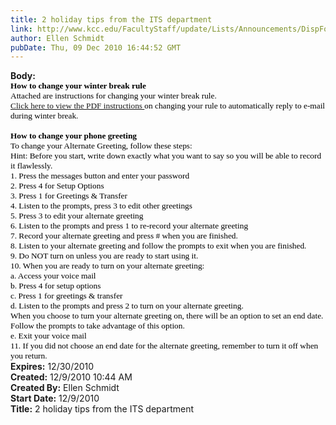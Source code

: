 ```yaml
---
title: 2 holiday tips from the ITS department
link: http://www.kcc.edu/FacultyStaff/update/Lists/Announcements/DispForm.aspx?ID=33
author: Ellen Schmidt
pubDate: Thu, 09 Dec 2010 16:44:52 GMT
---
```

<div><b>Body:</b> <div class=ExternalClass84F97D53A5CA4C6F8B4858FFE6189676>
<div>
<p class=MsoNormal style="margin:0in 0in 0pt"><span style="font-size:10pt;color:black;font-family:'Tahoma','sans-serif'"><b>How to change your winter break rule</b><br>Attached are instructions for changing your winter break rule.<br><a href="/FacultyStaff/resources/Documents/ITS_winterbreak_handout.pdf">Click here to view the PDF instructions </a>on changing your rule to automatically reply to e-mail during winter break.<br><br><b>How to change your phone greeting</b><br>To change your Alternate Greeting, follow these steps:<br>Hint: Before you start, write down exactly what you want to say so you will be able to record it flawlessly.<br>1. Press the messages butto</span><span style="font-size:10pt;color:black;font-family:'Tahoma','sans-serif'">n and enter your password</span><span style="font-size:10pt;color:red;font-family:'Tahoma','sans-serif'"><br></span><span style="font-size:10pt;color:black;font-family:'Tahoma','sans-serif'">2. Press 4 for Setup Options<br>3. Press 1 for Greetings &amp; Transfer<br>4. Listen to the prompts, press 3 to edit other greetings<br>5. Press 3 to edit your alternate greeting<br>6. Listen to the prompts and press 1 to re-record your alternate greeting<br>7. Record your alternate greeting and press # when you are finished.<br>8. Listen to your alternate greeting and follow the prompts to exit when you are finished.<br>9. Do NOT turn on unless you are ready to start using it. <br>10. When you are ready to turn on your alternate greeting:<br>a. Access your voice mail<br>b. Press 4 for setup options<br>c. Press 1 for greetings &amp; transfer<br>d. Listen to the prompts and press 2 to turn on your alternate greeting. <br>When you choose to turn your alternate greeting on, there will be an option to set an end date. Follow the prompts to take advantage of this option.<br>e. Exit your voice mail<br>11. If you did not choose an end date for the alternate greeting, remember to turn it off when you return.</span></p></div></div></div>
<div><b>Expires:</b> 12/30/2010</div>
<div><b>Created:</b> 12/9/2010 10:44 AM</div>
<div><b>Created By:</b> Ellen Schmidt</div>
<div><b>Start Date:</b> 12/9/2010</div>
<div><b>Title:</b> 2 holiday tips from the ITS department</div>
